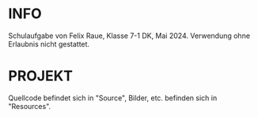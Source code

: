 # INFO
Schulaufgabe von Felix Raue,
Klasse 7-1 DK, Mai 2024.
Verwendung ohne Erlaubnis
nicht gestattet.

# PROJEKT
Quellcode befindet sich in "Source",
Bilder, etc. befinden sich in "Resources".